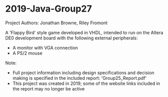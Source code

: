 # 2019-Java-Group27
Project Authors: Jonathan Browne, Riley Fromont

A 'Flappy Bird' style game developed in VHDL, intended to run on the Altera DE0 development board with the following external peripherals:
* A monitor with VGA connection
* A PS/2 mouse

Note:
* Full project information including design specifications and decision making is specified in the included report: 'Group25_Report.pdf'
* This project was created in 2019; some of the website links included in the report may no longer be active